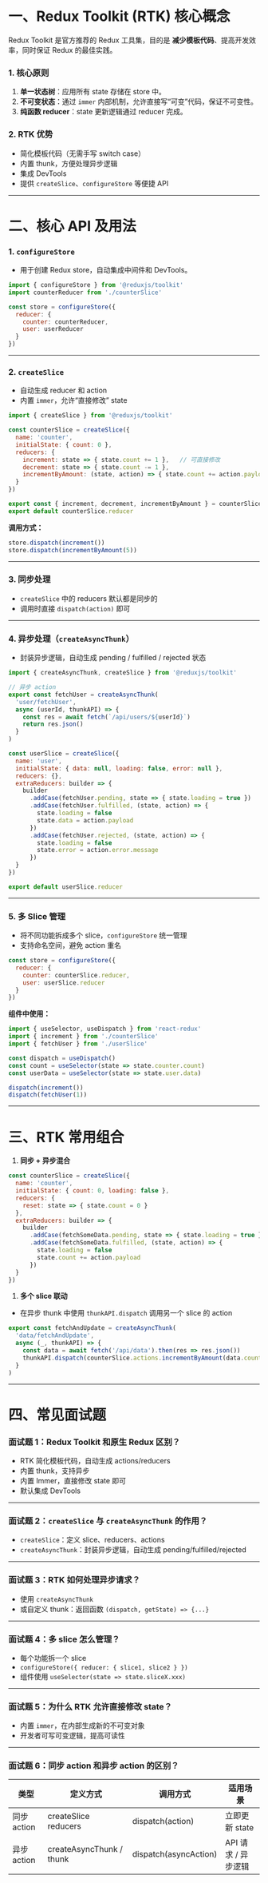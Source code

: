 # 一、Redux Toolkit (RTK) 核心概念

Redux Toolkit 是官方推荐的 Redux 工具集，目的是 **减少模板代码**、提高开发效率，同时保证 Redux 的最佳实践。

### 1. 核心原则

1. **单一状态树**：应用所有 state 存储在 store 中。
2. **不可变状态**：通过 `immer` 内部机制，允许直接写“可变”代码，保证不可变性。
3. **纯函数 reducer**：state 更新逻辑通过 reducer 完成。

### 2. RTK 优势

- 简化模板代码（无需手写 switch case）
- 内置 thunk，方便处理异步逻辑
- 集成 DevTools
- 提供 `createSlice`、`configureStore` 等便捷 API

------

# 二、核心 API 及用法

### 1. `configureStore`

- 用于创建 Redux store，自动集成中间件和 DevTools。

```js
import { configureStore } from '@reduxjs/toolkit'
import counterReducer from './counterSlice'

const store = configureStore({
  reducer: {
    counter: counterReducer,
    user: userReducer
  }
})
```

------

### 2. `createSlice`

- 自动生成 reducer 和 action
- 内置 `immer`，允许“直接修改” state

```js
import { createSlice } from '@reduxjs/toolkit'

const counterSlice = createSlice({
  name: 'counter',
  initialState: { count: 0 },
  reducers: {
    increment: state => { state.count += 1 },   // 可直接修改
    decrement: state => { state.count -= 1 },
    incrementByAmount: (state, action) => { state.count += action.payload }
  }
})

export const { increment, decrement, incrementByAmount } = counterSlice.actions
export default counterSlice.reducer
```

**调用方式：**

```js
store.dispatch(increment())
store.dispatch(incrementByAmount(5))
```

------

### 3. 同步处理

- `createSlice` 中的 reducers 默认都是同步的
- 调用时直接 `dispatch(action)` 即可

------

### 4. 异步处理（`createAsyncThunk`）

- 封装异步逻辑，自动生成 pending / fulfilled / rejected 状态

```js
import { createAsyncThunk, createSlice } from '@reduxjs/toolkit'

// 异步 action
export const fetchUser = createAsyncThunk(
  'user/fetchUser',
  async (userId, thunkAPI) => {
    const res = await fetch(`/api/users/${userId}`)
    return res.json()
  }
)

const userSlice = createSlice({
  name: 'user',
  initialState: { data: null, loading: false, error: null },
  reducers: {},
  extraReducers: builder => {
    builder
      .addCase(fetchUser.pending, state => { state.loading = true })
      .addCase(fetchUser.fulfilled, (state, action) => {
        state.loading = false
        state.data = action.payload
      })
      .addCase(fetchUser.rejected, (state, action) => {
        state.loading = false
        state.error = action.error.message
      })
  }
})

export default userSlice.reducer
```

------

### 5. 多 Slice 管理

- 将不同功能拆成多个 slice，`configureStore` 统一管理
- 支持命名空间，避免 action 重名

```js
const store = configureStore({
  reducer: {
    counter: counterSlice.reducer,
    user: userSlice.reducer
  }
})
```

**组件中使用：**

```js
import { useSelector, useDispatch } from 'react-redux'
import { increment } from './counterSlice'
import { fetchUser } from './userSlice'

const dispatch = useDispatch()
const count = useSelector(state => state.counter.count)
const userData = useSelector(state => state.user.data)

dispatch(increment())
dispatch(fetchUser(1))
```

------

# 三、RTK 常用组合

1. **同步 + 异步混合**

```js
const counterSlice = createSlice({
  name: 'counter',
  initialState: { count: 0, loading: false },
  reducers: {
    reset: state => { state.count = 0 }
  },
  extraReducers: builder => {
    builder
      .addCase(fetchSomeData.pending, state => { state.loading = true })
      .addCase(fetchSomeData.fulfilled, (state, action) => {
        state.loading = false
        state.count += action.payload
      })
  }
})
```

1. **多个 slice 联动**

- 在异步 thunk 中使用 `thunkAPI.dispatch` 调用另一个 slice 的 action

```js
export const fetchAndUpdate = createAsyncThunk(
  'data/fetchAndUpdate',
  async (_, thunkAPI) => {
    const data = await fetch('/api/data').then(res => res.json())
    thunkAPI.dispatch(counterSlice.actions.incrementByAmount(data.count))
  }
)
```

------

# 四、常见面试题

### 面试题 1：Redux Toolkit 和原生 Redux 区别？

- RTK 简化模板代码，自动生成 actions/reducers
- 内置 thunk，支持异步
- 内置 Immer，直接修改 state 即可
- 默认集成 DevTools

------

### 面试题 2：`createSlice` 与 `createAsyncThunk` 的作用？

- `createSlice`：定义 slice、reducers、actions
- `createAsyncThunk`：封装异步逻辑，自动生成 pending/fulfilled/rejected

------

### 面试题 3：RTK 如何处理异步请求？

- 使用 `createAsyncThunk`
- 或自定义 thunk：返回函数 `(dispatch, getState) => {...}`

------

### 面试题 4：多 slice 怎么管理？

- 每个功能拆一个 slice
- `configureStore({ reducer: { slice1, slice2 } })`
- 组件使用 `useSelector(state => state.sliceX.xxx)`

------

### 面试题 5：为什么 RTK 允许直接修改 state？

- 内置 `immer`，在内部生成新的不可变对象
- 开发者可写可变逻辑，提高可读性

------

### 面试题 6：同步 action 和异步 action 的区别？

| 类型        | 定义方式                 | 调用方式              | 适用场景            |
| ----------- | ------------------------ | --------------------- | ------------------- |
| 同步 action | createSlice reducers     | dispatch(action)      | 立即更新 state      |
| 异步 action | createAsyncThunk / thunk | dispatch(asyncAction) | API 请求 / 异步逻辑 |